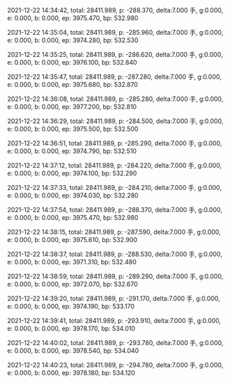 2021-12-22 14:34:42, total: 28411.989, p: -288.370, delta:7.000 手, g:0.000, e: 0.000, b: 0.000, ep: 3975.470, bp: 532.980

2021-12-22 14:35:04, total: 28411.989, p: -285.960, delta:7.000 手, g:0.000, e: 0.000, b: 0.000, ep: 3974.280, bp: 532.530

2021-12-22 14:35:25, total: 28411.989, p: -286.620, delta:7.000 手, g:0.000, e: 0.000, b: 0.000, ep: 3976.100, bp: 532.840

2021-12-22 14:35:47, total: 28411.989, p: -287.280, delta:7.000 手, g:0.000, e: 0.000, b: 0.000, ep: 3975.680, bp: 532.870

2021-12-22 14:36:08, total: 28411.989, p: -285.280, delta:7.000 手, g:0.000, e: 0.000, b: 0.000, ep: 3977.200, bp: 532.810

2021-12-22 14:36:29, total: 28411.989, p: -284.500, delta:7.000 手, g:0.000, e: 0.000, b: 0.000, ep: 3975.500, bp: 532.500

2021-12-22 14:36:51, total: 28411.989, p: -285.290, delta:7.000 手, g:0.000, e: 0.000, b: 0.000, ep: 3974.790, bp: 532.510

2021-12-22 14:37:12, total: 28411.989, p: -284.220, delta:7.000 手, g:0.000, e: 0.000, b: 0.000, ep: 3974.100, bp: 532.290

2021-12-22 14:37:33, total: 28411.989, p: -284.210, delta:7.000 手, g:0.000, e: 0.000, b: 0.000, ep: 3974.030, bp: 532.280

2021-12-22 14:37:54, total: 28411.989, p: -288.370, delta:7.000 手, g:0.000, e: 0.000, b: 0.000, ep: 3975.470, bp: 532.980

2021-12-22 14:38:15, total: 28411.989, p: -287.590, delta:7.000 手, g:0.000, e: 0.000, b: 0.000, ep: 3975.610, bp: 532.900

2021-12-22 14:38:37, total: 28411.989, p: -288.530, delta:7.000 手, g:0.000, e: 0.000, b: 0.000, ep: 3971.310, bp: 532.480

2021-12-22 14:38:59, total: 28411.989, p: -289.290, delta:7.000 手, g:0.000, e: 0.000, b: 0.000, ep: 3972.070, bp: 532.670

2021-12-22 14:39:20, total: 28411.989, p: -291.170, delta:7.000 手, g:0.000, e: 0.000, b: 0.000, ep: 3974.190, bp: 533.170

2021-12-22 14:39:41, total: 28411.989, p: -293.910, delta:7.000 手, g:0.000, e: 0.000, b: 0.000, ep: 3978.170, bp: 534.010

2021-12-22 14:40:02, total: 28411.989, p: -293.780, delta:7.000 手, g:0.000, e: 0.000, b: 0.000, ep: 3978.540, bp: 534.040

2021-12-22 14:40:23, total: 28411.989, p: -294.780, delta:7.000 手, g:0.000, e: 0.000, b: 0.000, ep: 3978.180, bp: 534.120